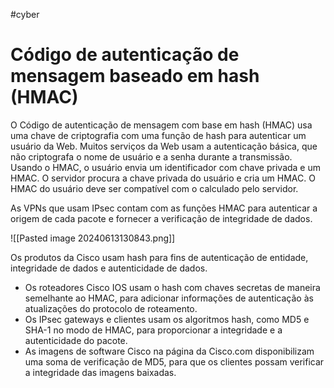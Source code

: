 #cyber 
# Código de autenticação de mensagem baseado em hash (HMAC)

O Código de autenticação de mensagem com base em hash (HMAC) usa uma chave de criptografia com uma função de hash para autenticar um usuário da Web. Muitos serviços da Web usam a autenticação básica, que não criptografa o nome de usuário e a senha durante a transmissão. Usando o HMAC, o usuário envia um identificador com chave privada e um HMAC. O servidor procura a chave privada do usuário e cria um HMAC. O HMAC do usuário deve ser compatível com o calculado pelo servidor.

As VPNs que usam IPsec contam com as funções HMAC para autenticar a origem de cada pacote e fornecer a verificação de integridade de dados.

![[Pasted image 20240613130843.png]]

Os produtos da Cisco usam hash para fins de autenticação de entidade, integridade de dados e autenticidade de dados.

- Os roteadores Cisco IOS usam o hash com chaves secretas de maneira semelhante ao HMAC, para adicionar informações de autenticação às atualizações do protocolo de roteamento.
- Os IPsec gateways e clientes usam os algoritmos hash, como MD5 e SHA-1 no modo de HMAC, para proporcionar a integridade e a autenticidade do pacote.
- As imagens de software Cisco na página da Cisco.com disponibilizam uma soma de verificação de MD5, para que os clientes possam verificar a integridade das imagens baixadas.

















